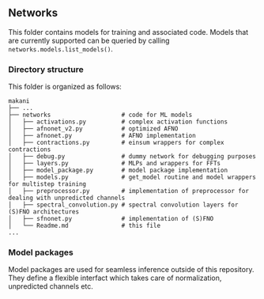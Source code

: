 ## Networks

This folder contains models for training and associated code. Models that are currently supported can be queried by calling `networks.models.list_models()`.

### Directory structure
This folder is organized as follows:

```
makani
├── ...
├── networks                    # code for ML models
│   ├── activations.py          # complex activation functions
│   ├── afnonet_v2.py           # optimized AFNO
│   ├── afnonet.py              # AFNO implementation
│   ├── contractions.py         # einsum wrappers for complex contractions
│   ├── debug.py                # dummy network for debugging purposes
│   ├── layers.py               # MLPs and wrappers for FFTs
│   ├── model_package.py        # model package implementation
│   ├── models.py               # get_model routine and model wrappers for multistep training
│   ├── preprocessor.py         # implementation of preprocessor for dealing with unpredicted channels
│   ├── spectral_convolution.py # spectral convolution layers for (S)FNO architectures
│   ├── sfnonet.py              # implementation of (S)FNO
│   └── Readme.md               # this file
...

```

### Model packages

Model packages are used for seamless inference outside of this repository. They define a flexible interfact which takes care of normalization, unpredicted channels etc.

